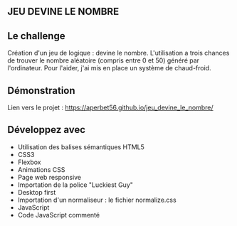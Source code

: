 ## JEU DEVINE LE NOMBRE

## Le challenge

Création d'un jeu de logique : devine le nombre. L'utilisation a trois chances de trouver le nombre aléatoire (compris entre 0 et 50) généré par l'ordinateur. Pour l'aider, j'ai mis en place un système de chaud-froid.

## Démonstration

Lien vers le projet : https://aperbet56.github.io/jeu_devine_le_nombre/

## Développez avec

- Utilisation des balises sémantiques HTML5
- CSS3
- Flexbox
- Animations CSS
- Page web responsive
- Importation de la police "Luckiest Guy"
- Desktop first
- Importation d'un normaliseur : le fichier normalize.css
- JavaScript
- Code JavaScript commenté
